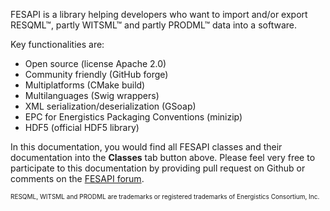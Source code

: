 FESAPI is a library helping developers who want to import and/or export RESQML™, partly WITSML™ and partly PRODML™ data into a software.

Key functionalities are:
- Open source (license Apache 2.0)
- Community friendly (GitHub forge) 
- Multiplatforms (CMake build)
- Multilanguages (Swig wrappers)
- XML serialization/deserialization (GSoap)
- EPC for Energistics Packaging Conventions (minizip)
- HDF5 (official HDF5 library)

In this documentation, you would find all FESAPI classes and their documentation into the **Classes** tab button above.
Please feel very free to participate to this documentation by providing pull request on Github or comments on the [FESAPI forum](https://discourse.f2i-consulting.com/c/fesapi).

<font size="1"> RESQML, WITSML and PRODML are trademarks or registered trademarks of Energistics Consortium, Inc.</font> 